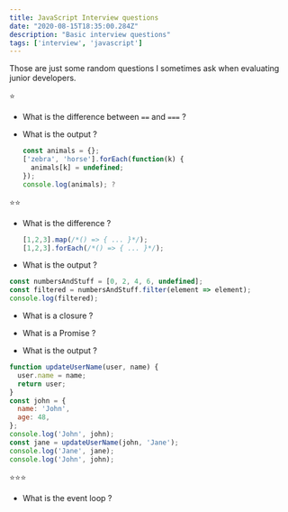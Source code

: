 ```yaml
---
title: JavaScript Interview questions
date: "2020-08-15T18:35:00.284Z"
description: "Basic interview questions"
tags: ['interview', 'javascript']
---
```


Those are just some random questions I sometimes ask when evaluating junior developers.

⭐

- What is the difference between `==` and `===` ?

- What is the output ?

  ```javascript
  const animals = {};
  ['zebra', 'horse'].forEach(function(k) {
  	animals[k] = undefined;
  });
  console.log(animals); ?
  ```

 ⭐⭐

- What is the difference ?

  ```javascript
  [1,2,3].map(/*() => { ... }*/);
  [1,2,3].forEach(/*() => { ... }*/);
  ```

- What is the output ?
```javascript
const numbersAndStuff = [0, 2, 4, 6, undefined];
const filtered = numbersAndStuff.filter(element => element);
console.log(filtered);
```

- What is a closure ?

- What is a Promise ?

- What is the output ?
```javascript
function updateUserName(user, name) {
  user.name = name;
  return user;
}
const john = {
  name: 'John',
  age: 48,
};
console.log('John', john);
const jane = updateUserName(john, 'Jane');
console.log('Jane', jane);
console.log('John', john);
```


⭐⭐⭐

- What is the event loop ?